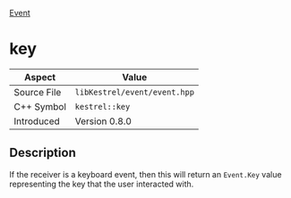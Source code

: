 [Event](index)
# key
| Aspect | Value |
| --- | --- |
| Source File | `libKestrel/event/event.hpp` |
| C++ Symbol | `kestrel::key` |
| Introduced | Version 0.8.0 |
## Description
If the receiver is a keyboard event, then this will return an `Event.Key` value representing the key that
the user interacted with.
